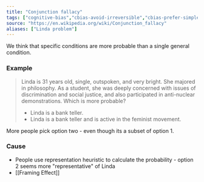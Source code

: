 ```yaml
---
title: "Conjunction fallacy"
tags: ["cognitive-bias","cbias-avoid-irreversible","cbias-prefer-simple"]
source: "https://en.wikipedia.org/wiki/Conjunction_fallacy"
aliases: ["Linda problem"]
---
```


We think that specific conditions are more probable than a single general condition.

### Example

> Linda is 31 years old, single, outspoken, and very bright. She majored in philosophy. As a student, she was deeply concerned with issues of discrimination and social justice, and also participated in anti-nuclear demonstrations. Which is more probable?
> - Linda is a bank teller.
> - Linda is a bank teller and is active in the feminist movement.

More people pick option two - even though its a subset of option 1.

### Cause

- People use representation heuristic to calculate the probability - option 2 seems more "representative" of Linda
- [[Framing Effect]]
